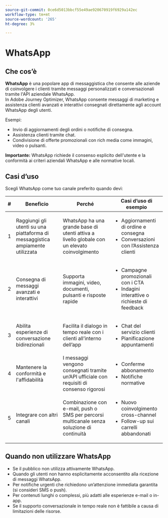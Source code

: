 ```yaml
---
source-git-commit: 0ce6d5013bbcf55e49ae920670919f6929a142ec
workflow-type: tm+mt
source-wordcount: '265'
ht-degree: 3%

---
```

# WhatsApp

## Che cos’è

**WhatsApp** è una popolare app di messaggistica che consente alle aziende di coinvolgere i clienti tramite messaggi personalizzati e conversazionali tramite l&#39;API aziendale WhatsApp.\
In Adobe Journey Optimizer, WhatsApp consente messaggi di marketing e assistenza clienti avanzati e interattivi consegnati direttamente agli account WhatsApp degli utenti.

Esempi:

* Invio di aggiornamenti degli ordini o notifiche di consegna.
* Assistenza clienti tramite chat.
* Condivisione di offerte promozionali con rich media come immagini, video o pulsanti.

**Importante:** WhatsApp richiede il consenso esplicito dell&#39;utente e la conformità ai criteri aziendali WhatsApp e alle normative locali.

## Casi d’uso

Scegli WhatsApp come tuo canale preferito quando devi:

| # | Beneficio | Perché | Casi d’uso di esempio |
|---|---------|-----|-------------------|
| 1 | Raggiungi gli utenti su una piattaforma di messaggistica ampiamente utilizzata | WhatsApp ha una grande base di utenti attiva a livello globale con un elevato coinvolgimento | <ul><li>Aggiornamenti di ordine e consegna</li><li>Conversazioni con l’Assistenza clienti</li></ul> |
| 2 | Consegna di messaggi avanzati e interattivi | Supporta immagini, video, documenti, pulsanti e risposte rapide | <ul><li>Campagne promozionali con i CTA</li><li>Indagini interattive o richieste di feedback</li></ul> |
| 3 | Abilita esperienze di conversazione bidirezionali | Facilita il dialogo in tempo reale con i clienti all’interno dell’app | <ul><li>Chat del servizio clienti</li><li>Pianificazione appuntamenti</li></ul> |
| 4 | Mantenere la conformità e l&#39;affidabilità | I messaggi vengono consegnati tramite un’API ufficiale con requisiti di consenso rigorosi | <ul><li>Conferme abbonamento</li><li>Notifiche normative</li></ul> |
| 5 | Integrare con altri canali | Combinazione con e-mail, push o SMS per percorsi multicanale senza soluzione di continuità | <ul><li>Nuovo coinvolgimento cross-channel</li><li>Follow-up sui carrelli abbandonati</li></ul> |

## Quando non utilizzare WhatsApp

* Se il pubblico non utilizza attivamente WhatsApp.
* Quando gli utenti non hanno esplicitamente acconsentito alla ricezione di messaggi WhatsApp.
* Per notifiche urgenti che richiedono un’attenzione immediata garantita (si consideri SMS o push).
* Per contenuti lunghi o complessi, più adatti alle esperienze e-mail o in-app.
* Se il supporto conversazionale in tempo reale non è fattibile a causa di limitazioni delle risorse.
